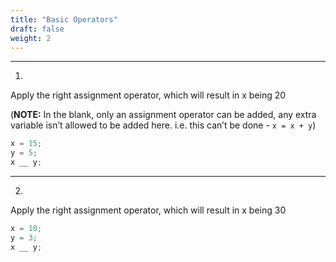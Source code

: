 ```yaml
---
title: "Basic Operators"
draft: false
weight: 2
---
```


---

1.

Apply the right assignment operator, which will result in x being 20

(**NOTE:** In the blank, only an assignment operator can be added, any extra variable isn’t allowed to be added here. i.e. this can’t be done - `x = x + y`)

```jsx
x = 15;
y = 5;
x __ y;
```

---

2.
Apply the right assignment operator, which will result in x being 30

```jsx
x = 10;
y = 3;
x __ y;
```